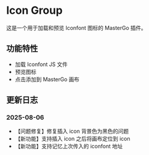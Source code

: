 # Icon Group

这是一个用于加载和预览 Iconfont 图标的 MasterGo 插件。

## 功能特性

- 加载 Iconfont JS 文件
- 预览图标
- 点击添加到 MasterGo 画布


## 更新日志

### 2025-08-06 
- 【问题修复】修复插入 icon 背景色为黑色的问题
- 【新功能】支持插入 icon 之后将画布定位到 icon
- 【新功能】支持记忆上次传入的 iconfont 地址